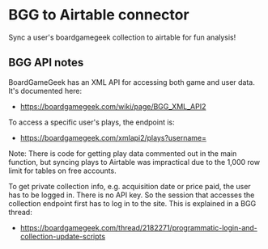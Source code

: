 # BGG to Airtable connector

Sync a user's boardgamegeek collection to airtable for fun analysis!

## BGG API notes

BoardGameGeek has an XML API for accessing both game and user data. It's
documented here:

-   https://boardgamegeek.com/wiki/page/BGG_XML_API2

To access a specific user's plays, the endpoint is:

-   https://boardgamegeek.com/xmlapi2/plays?username=<username>

Note: There is code for getting play data commented out in the main
function, but syncing plays to Airtable was impractical due to the
1,000 row limit for tables on free accounts.

To get private collection info, e.g. acquisition date or price paid,
the user has to be logged in. There is no API key. So the session
that accesses the collection endpoint first has to log in to the site.
This is explained in a BGG thread:

-   https://boardgamegeek.com/thread/2182271/programmatic-login-and-collection-update-scripts
